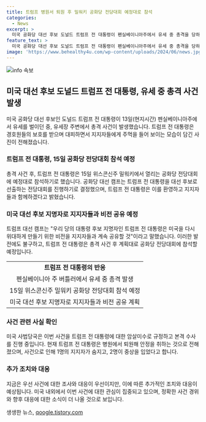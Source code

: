 ```yaml
---
title: 트럼프 병원서 퇴원 후 밀워키 공화당 전당대회 예정대로 참석
categories:
  - News
excerpt: >
  미국 공화당 대선 후보 도널드 트럼프 전 대통령이 펜실베이니아주에서 유세 중 총격을 당하고 부상했지만 15일 열리는 공화당 전당대회에 참석 예정이며, 대통령 후보로 선출될 경우 미국을 위대하게 만들기 위한 비전을 공유할 것으로 전해졌다. 또한, 총격 용의자가 사살되었고, 트럼프는 안정을 취하기 위해 병원에서 퇴원한 상태이며, 사법당국은 암살미수로 사건을 조사 중이다.
feature_text: >
  미국 공화당 대선 후보 도널드 트럼프 전 대통령이 펜실베이니아주에서 유세 중 총격을 당하고 부상했지만 15일 열리는 공화당 전당대회에 참석 예정이며, 대통령 후보로 선출될 경우 미국을 위대하게 만들기 위한 비전을 공유할 것으로 전해졌다. 또한, 총격 용의자가 사살되었고, 트럼프는 안정을 취하기 위해 병원에서 퇴원한 상태이며, 사법당국은 암살미수로 사건을 조사 중이다.
image: 'https://www.behealthy4u.com/wp-content/uploads/2024/06/news.jpg'
---
```


<p><img src="https://www.behealthy4u.com/wp-content/uploads/2024/06/news.jpg" alt="info 속보" /></p>

<h2 data-ke-size="size26">미국 대선 후보 도널드 트럼프 전 대통령, 유세 중 총격 사건 발생</h2>

<p data-ke-size="size16">미국 공화당 대선 후보인 도널드 트럼프 전 대통령이 13일(현지시간) 펜실베이니아주에서 유세를 벌이던 중, 유세장 주변에서 총격 사건이 발생했습니다. 트럼프 전 대통령은 경호원들의 보호를 받으며 대피하면서 지지자들에게 주먹을 들어 보이는 모습이 담긴 사진이 전해졌습니다.</p>

<h3 data-ke-size="size24">트럼프 전 대통령, 15일 공화당 전당대회 참석 예정</h3>

<p data-ke-size="size16">총격 사건 후, 트럼프 전 대통령은 15일 위스콘신주 밀워키에서 열리는 공화당 전당대회에 예정대로 참석하기로 했습니다. 공화당 대선 캠프는 트럼프 전 대통령을 대선 후보로 선출하는 전당대회를 진행하기로 결정했으며, 트럼프 전 대통령은 이를 환영하고 지지자들과 함께하겠다고 밝혔습니다.</p>

<h3 data-ke-size="size24">미국 대선 후보 지명자로 지지자들과 비전 공유 예정</h3>

<p data-ke-size="size16">트럼프 대선 캠프는 "우리 당의 대통령 후보 지명자인 트럼프 전 대통령은 미국을 다시 위대하게 만들기 위한 비전을 지지자들과 계속 공유할 것"이라고 말했습니다. 이러한 발전에도 불구하고, 트럼프 전 대통령은 총격 사건 후 계획대로 공화당 전당대회에 참석할 예정입니다.</p>

<table>
  <tr>
    <td style="text-align: center; height: 17px;"><b>트럼프 전 대통령의 반응</b></td>
  </tr>
  <tr>
    <td style="text-align: center; height: 17px;">펜실베이니아 주 버틀러에서 유세 중 총격 발생</td>
  </tr>
  <tr>
    <td style="text-align: center; height: 17px;">15일 위스콘신주 밀워키 공화당 전당대회 참석 예정</td>
  </tr>
  <tr>
    <td style="text-align: center; height: 17px;">미국 대선 후보 지명자로 지지자들과 비전 공유 계획</td>
  </tr>
</table>

<h3 data-ke-size="size24">사건 관련 사실 확인</h3>

<p data-ke-size="size16">미국 사법당국은 이번 사건을 트럼프 전 대통령에 대한 암살미수로 규정하고 본격 수사를 진행 중입니다. 현재 트럼프 전 대통령은 병원에서 퇴원해 안정을 취하는 것으로 전해졌으며, 사건으로 인해 1명의 지지자가 숨지고, 2명이 중상을 입었다고 합니다.</p>

<h3 data-ke-size="size24">추가 조치와 대응</h3>

<p data-ke-size="size16">지금은 우선 사건에 대한 조사와 대응이 우선이지만, 이에 따른 추가적인 조치와 대응이 예상됩니다. 미국 내외에서 이번 사건에 대한 관심이 집중되고 있으며, 정확한 사건 경위와 향후 대응에 대한 소식이 더 나올 것으로 보입니다.</p>
생생한 뉴스, <a href="https://qoogle.tistory.com" rel="dofollow">qoogle.tistory.com</a>


